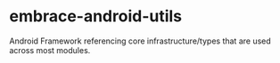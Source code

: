 # embrace-android-utils

Android Framework referencing core infrastructure/types that are used across most modules.

